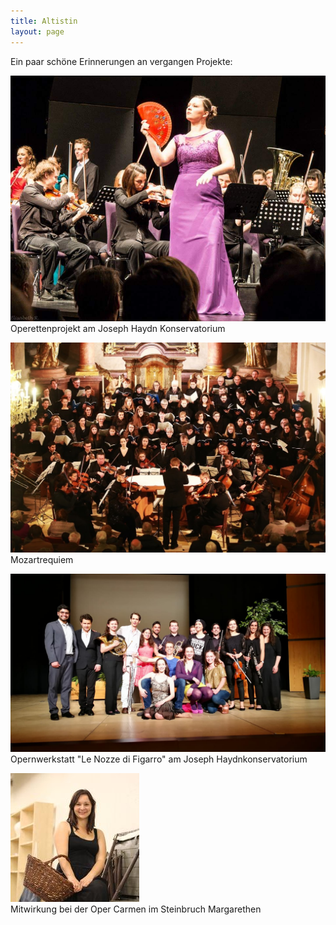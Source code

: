 ```yaml
---
title: Altistin
layout: page
---
```


Ein paar schöne Erinnerungen an vergangen Projekte:

![Operettenprojekt](/assets/images/operettenprojekt.jpg)  
Operettenprojekt am Joseph Haydn Konservatorium

![Mozartrequiem](/assets/images/solistin_mozartrequiem.jpg)  
Mozartrequiem 

![Opernprojekt](/assets/images/opernprojekt1.jpg)  
Opernwerkstatt "Le Nozze di Figarro" am Joseph Haydnkonservatorium

![Carmen_Steinbruch](/assets/images/Carmen_Steinbruch.jpg)  
Mitwirkung bei der Oper Carmen im Steinbruch Margarethen